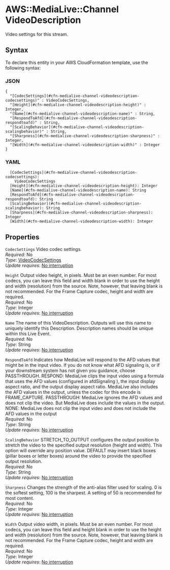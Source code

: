 # AWS::MediaLive::Channel VideoDescription<a name="aws-properties-medialive-channel-videodescription"></a>

Video settings for this stream\.

## Syntax<a name="aws-properties-medialive-channel-videodescription-syntax"></a>

To declare this entity in your AWS CloudFormation template, use the following syntax:

### JSON<a name="aws-properties-medialive-channel-videodescription-syntax.json"></a>

```
{
  "[CodecSettings](#cfn-medialive-channel-videodescription-codecsettings)" : VideoCodecSettings,
  "[Height](#cfn-medialive-channel-videodescription-height)" : Integer,
  "[Name](#cfn-medialive-channel-videodescription-name)" : String,
  "[RespondToAfd](#cfn-medialive-channel-videodescription-respondtoafd)" : String,
  "[ScalingBehavior](#cfn-medialive-channel-videodescription-scalingbehavior)" : String,
  "[Sharpness](#cfn-medialive-channel-videodescription-sharpness)" : Integer,
  "[Width](#cfn-medialive-channel-videodescription-width)" : Integer
}
```

### YAML<a name="aws-properties-medialive-channel-videodescription-syntax.yaml"></a>

```
  [CodecSettings](#cfn-medialive-channel-videodescription-codecsettings): 
    VideoCodecSettings
  [Height](#cfn-medialive-channel-videodescription-height): Integer
  [Name](#cfn-medialive-channel-videodescription-name): String
  [RespondToAfd](#cfn-medialive-channel-videodescription-respondtoafd): String
  [ScalingBehavior](#cfn-medialive-channel-videodescription-scalingbehavior): String
  [Sharpness](#cfn-medialive-channel-videodescription-sharpness): Integer
  [Width](#cfn-medialive-channel-videodescription-width): Integer
```

## Properties<a name="aws-properties-medialive-channel-videodescription-properties"></a>

`CodecSettings`  <a name="cfn-medialive-channel-videodescription-codecsettings"></a>
Video codec settings\.  
*Required*: No  
*Type*: [VideoCodecSettings](aws-properties-medialive-channel-videocodecsettings.md)  
*Update requires*: [No interruption](https://docs.aws.amazon.com/AWSCloudFormation/latest/UserGuide/using-cfn-updating-stacks-update-behaviors.html#update-no-interrupt)

`Height`  <a name="cfn-medialive-channel-videodescription-height"></a>
Output video height, in pixels\. Must be an even number\. For most codecs, you can leave this field and width blank in order to use the height and width \(resolution\) from the source\. Note, however, that leaving blank is not recommended\. For the Frame Capture codec, height and width are required\.  
*Required*: No  
*Type*: Integer  
*Update requires*: [No interruption](https://docs.aws.amazon.com/AWSCloudFormation/latest/UserGuide/using-cfn-updating-stacks-update-behaviors.html#update-no-interrupt)

`Name`  <a name="cfn-medialive-channel-videodescription-name"></a>
The name of this VideoDescription\. Outputs will use this name to uniquely identify this Description\. Description names should be unique within this Live Event\.  
*Required*: No  
*Type*: String  
*Update requires*: [No interruption](https://docs.aws.amazon.com/AWSCloudFormation/latest/UserGuide/using-cfn-updating-stacks-update-behaviors.html#update-no-interrupt)

`RespondToAfd`  <a name="cfn-medialive-channel-videodescription-respondtoafd"></a>
Indicates how MediaLive will respond to the AFD values that might be in the input video\. If you do not know what AFD signaling is, or if your downstream system has not given you guidance, choose PASSTHROUGH\. RESPOND: MediaLive clips the input video using a formula that uses the AFD values \(configured in afdSignaling \), the input display aspect ratio, and the output display aspect ratio\. MediaLive also includes the AFD values in the output, unless the codec for this encode is FRAME\_CAPTURE\. PASSTHROUGH: MediaLive ignores the AFD values and does not clip the video\. But MediaLive does include the values in the output\. NONE: MediaLive does not clip the input video and does not include the AFD values in the output  
*Required*: No  
*Type*: String  
*Update requires*: [No interruption](https://docs.aws.amazon.com/AWSCloudFormation/latest/UserGuide/using-cfn-updating-stacks-update-behaviors.html#update-no-interrupt)

`ScalingBehavior`  <a name="cfn-medialive-channel-videodescription-scalingbehavior"></a>
STRETCH\_TO\_OUTPUT configures the output position to stretch the video to the specified output resolution \(height and width\)\. This option will override any position value\. DEFAULT may insert black boxes \(pillar boxes or letter boxes\) around the video to provide the specified output resolution\.  
*Required*: No  
*Type*: String  
*Update requires*: [No interruption](https://docs.aws.amazon.com/AWSCloudFormation/latest/UserGuide/using-cfn-updating-stacks-update-behaviors.html#update-no-interrupt)

`Sharpness`  <a name="cfn-medialive-channel-videodescription-sharpness"></a>
Changes the strength of the anti\-alias filter used for scaling\. 0 is the softest setting, 100 is the sharpest\. A setting of 50 is recommended for most content\.  
*Required*: No  
*Type*: Integer  
*Update requires*: [No interruption](https://docs.aws.amazon.com/AWSCloudFormation/latest/UserGuide/using-cfn-updating-stacks-update-behaviors.html#update-no-interrupt)

`Width`  <a name="cfn-medialive-channel-videodescription-width"></a>
Output video width, in pixels\. Must be an even number\. For most codecs, you can leave this field and height blank in order to use the height and width \(resolution\) from the source\. Note, however, that leaving blank is not recommended\. For the Frame Capture codec, height and width are required\.  
*Required*: No  
*Type*: Integer  
*Update requires*: [No interruption](https://docs.aws.amazon.com/AWSCloudFormation/latest/UserGuide/using-cfn-updating-stacks-update-behaviors.html#update-no-interrupt)